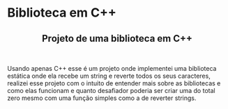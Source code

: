 # Biblioteca em C++
<h2 align="center">Projeto de uma biblioteca em C++</h2><br>
<p>Usando apenas C++ esse é um projeto onde implementei uma biblioteca estática onde ela recebe um string e reverte todos os seus caracteres,
realizei esse projeto com o intuito de entender mais sobre as bibliotecas e como elas funcionam e quanto desafiador poderia ser criar uma do total zero mesmo
com uma função simples como a de reverter strings.</p>
